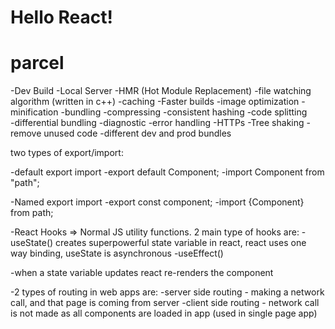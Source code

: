 # Hello React!

 # parcel 
 -Dev Build
 -Local Server
 -HMR (Hot Module Replacement)
 -file watching algorithm (written in c++)
 -caching -Faster builds
 -image optimization
 -minification
 -bundling
 -compressing
 -consistent hashing
 -code splitting  
 -differential bundling
 -diagnostic 
 -error handling
 -HTTPs
 -Tree shaking - remove unused code 
 -different dev and prod bundles

 two types of export/import:

 -default export import
   -export default Component;
   -import Component from "path";

 -Named export import
   -export const component;
   -import {Component} from path;

 -React Hooks => Normal JS utility functions. 2 main type of hooks are:
   -useState() creates superpowerful state variable in react, react uses one way binding, useState is asynchronous
   -useEffect()

 -when a state variable updates react re-renders the component

 -2 types of routing in web apps are:
   -server side routing - making a network call, and that page is coming from server 
   -client side routing - network call is not made as all components are loaded in app (used in single page app)